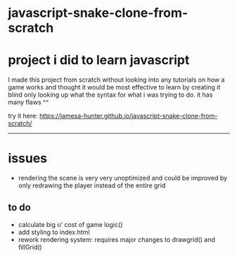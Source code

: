 # javascript-snake-clone-from-scratch
# project i did to learn javascript

I made this project from scratch without looking into any tutorials on how a game works
and thought it would be most effective to learn by creating it blind only looking up what
the syntax for what i was trying to do. it has many flaws ^^

try it here: https://jamesa-hunter.github.io/javascript-snake-clone-from-scratch/

---

# issues
- rendering the scene is very very unoptimized and could be improved
	by only redrawing the player instead of the entire grid

## to do
- calculate big o' cost of game logic()
- add styling to index.html
- rework rendering system:
	requires major changes to drawgrid() and fillGrid()
